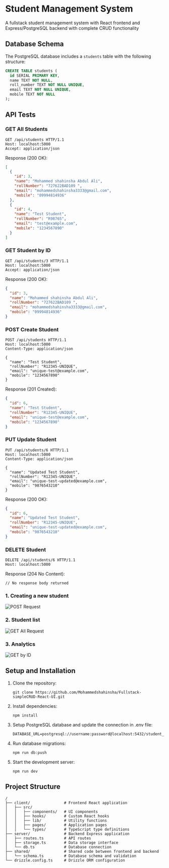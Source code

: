 # Student Management System

A fullstack student management system with React frontend and Express/PostgreSQL backend with complete CRUD functionality

## Database Schema

The PostgreSQL database includes a `students` table with the following structure:

```sql
CREATE TABLE students (
  id SERIAL PRIMARY KEY,
  name TEXT NOT NULL,
  roll_number TEXT NOT NULL UNIQUE,
  email TEXT NOT NULL UNIQUE,
  mobile TEXT NOT NULL
);
```

## API Tests

### GET All Students

```http
GET /api/students HTTP/1.1
Host: localhost:5000
Accept: application/json
```

Response (200 OK):
```json
[
  {
    "id": 3,
    "name": "Mohammed shahinsha Abdul Ali",
    "rollNumber": "727622BAD109 ",
    "email": "mohammedshahinsha3333@gmail.com",
    "mobile": "09994814936"
  },
  {
    "id": 4,
    "name": "Test Student",
    "rollNumber": "R98765",
    "email": "test@example.com",
    "mobile": "1234567890"
  }
]
```

### GET Student by ID

```http
GET /api/students/3 HTTP/1.1
Host: localhost:5000
Accept: application/json
```

Response (200 OK):
```json
{
  "id": 3,
  "name": "Mohammed shahinsha Abdul Ali",
  "rollNumber": "727622BAD109 ",
  "email": "mohammedshahinsha3333@gmail.com",
  "mobile": "09994814936"
}
```

### POST Create Student

```http
POST /api/students HTTP/1.1
Host: localhost:5000
Content-Type: application/json

{
  "name": "Test Student",
  "rollNumber": "R12345-UNIQUE",
  "email": "unique-test@example.com",
  "mobile": "1234567890"
}
```

Response (201 Created):
```json
{
  "id": 6,
  "name": "Test Student",
  "rollNumber": "R12345-UNIQUE",
  "email": "unique-test@example.com",
  "mobile": "1234567890"
}
```

### PUT Update Student

```http
PUT /api/students/6 HTTP/1.1
Host: localhost:5000
Content-Type: application/json

{
  "name": "Updated Test Student",
  "rollNumber": "R12345-UNIQUE",
  "email": "unique-test-updated@example.com",
  "mobile": "9876543210"
}
```

Response (200 OK):
```json
{
  "id": 6,
  "name": "Updated Test Student",
  "rollNumber": "R12345-UNIQUE",
  "email": "unique-test-updated@example.com",
  "mobile": "9876543210"
}
```

### DELETE Student

```http
DELETE /api/students/6 HTTP/1.1
Host: localhost:5000
```

Response (204 No Content):
```
// No response body returned
```
### 1. Creating a new student
![POST Request](images/Screenshot_2025-04-13-13-52-20-980_com.android.chrome.jpg)

### 2. Student list
![GET All Request](images/Screenshot_2025-04-13-13-52-47-825_com.android.chrome.jpg)

### 3. Analytics
![GET by ID](images/Screenshot_2025-04-13-13-52-56-370_com.android.chrome.jpg)



## Setup and Installation

1. Clone the repository:
   ```
   git clone https://github.com/Mohammedshahinsha/Fullstack-simpleCRUD-React-UI.git
   ```

2. Install dependencies:
   ```
   npm install
   ```

3. Setup PostgreSQL database and update the connection in .env file:
   ```
   DATABASE_URL=postgresql://username:password@localhost:5432/student_management
   ```

4. Run database migrations:
   ```
   npm run db:push
   ```

5. Start the development server:
   ```
   npm run dev
   ```

## Project Structure

```
/
├── client/               # Frontend React application
│   ├── src/
│   │   ├── components/   # UI components
│   │   ├── hooks/        # Custom React hooks
│   │   ├── lib/          # Utility functions
│   │   ├── pages/        # Application pages
│   │   └── types/        # TypeScript type definitions
├── server/               # Backend Express application
│   ├── routes.ts         # API routes
│   ├── storage.ts        # Data storage interface
│   └── db.ts             # Database connection
├── shared/               # Shared code between frontend and backend
│   └── schema.ts         # Database schema and validation
└── drizzle.config.ts     # Drizzle ORM configuration
